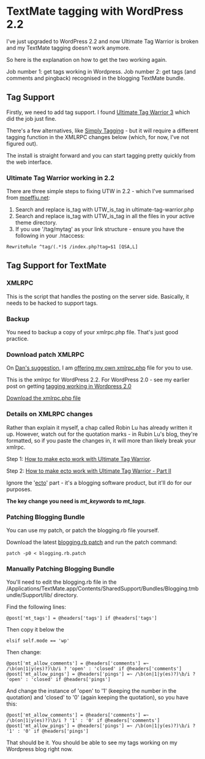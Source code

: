 # TextMate tagging with WordPress 2.2

I've just upgraded to WordPress 2.2 and now Ultimate Tag Warrior is broken and my TextMate tagging doesn't work anymore.  

So here is the explanation on how to get the two working again.


<!--more-->

Job number 1: get tags working in Wordpress.
Job number 2: get tags (and comments and pingback) recognised in the blogging TextMate bundle.

## Tag Support

Firstly, we need to add tag support.  I found [Ultimate Tag Warrior 3](http://www.neato.co.nz/ultimate-tag-warrior) which did the job just fine.

There's a few alternatives, like [Simply Tagging](http://sw-guide.de/wordpress/plugins/simple-tagging/) - but it will require a different tagging function in the XMLRPC changes below (which, for now, I've not figured out).

The install is straight forward and you can start tagging pretty quickly from the web interface.  

### Ultimate Tag Warrior working in 2.2

There are three simple steps to fixing UTW in 2.2 - which I've summarised from [moeffju.net](http://moeffju.net/blog/2007/04/10/utw-wordpress-22-tags/):

1. Search and replace is\_tag with UTW\_is\_tag in ultimate-tag-warrior.php
2. Search and replace is\_tag with UTW\_is\_tag in all the files in your active theme directory.
3. If you use '/tag/mytag' as your link structure - ensure you have the following in your .htaccess:

`RewriteRule ^tag/(.*)$ /index.php?tag=$1 [QSA,L]`

## Tag Support for TextMate

### XMLRPC

This is the script that handles the posting on the server side.  Basically, it needs to be hacked to support tags.

### Backup

You need to backup a copy of your xmlrpc.php file.  That's just good practice.

### Download patch XMLRPC

<p>On <a href="http://remysharp.com/2006/10/01/wordpress-tagging-and-textmate/#comment-154">Dan's suggestion</a>, I am <a href="http://remysharp.com/wp-content/uploads/2007/06/xmlrpc.php.txt">offering my own xmlrpc.php</a> file for you to use.</p>

This is the xmlrpc for WordPress 2.2.  For WordPress 2.0 - see my earlier post on getting [tagging working in Wordpress 2.0](http://remysharp.com/2006/10/01/wordpress-tagging-and-textmate/)

[Download the xmlrpc.php file](http://remysharp.com/wp-content/uploads/2007/06/xmlrpc.php.txt)

### Details on XMLRPC changes

Rather than explain it myself, a chap called Robin Lu has already written it up.  However, watch out for the quotation marks - in Rubin Lu's blog, they're formatted, so if you paste the changes in, it will more than likely break your xmlrpc.

Step 1: [How to make ecto work with Ultimate Tag Warrior](http://www.robinlu.com/blog/archives/57).

Step 2: [How to make ecto work with Ultimate Tag Warrior - Part II](http://www.robinlu.com/blog/archives/86)

Ignore the '[ecto](http://ecto.kung-foo.tv/archives/000991.php)' part - it's a blogging software product, but it'll do for our purposes.

<strong>The key change you need is <em>mt\_keywords</em> to <em>mt\_tags</em></strong>.

### Patching Blogging Bundle

You can use my patch, or patch the blogging.rb file yourself.

Download the latest [blogging.rb patch](http://remysharp.com/wp-content/uploads/2007/06/blogging.rb.patch) and run the patch command:

`patch -p0 < blogging.rb.patch`

### Manually Patching Blogging Bundle

You'll need to edit the blogging.rb file in the /Applications/TextMate.app/Contents/SharedSupport/Bundles/Blogging.tmbundle/Support/lib/ directory.

Find the following lines:

`@post['mt_tags'] = @headers['tags'] if @headers['tags']`

Then copy it below the 

`elsif self.mode == 'wp'`

Then change: 

<pre><code>@post['mt_allow_comments'] = @headers['comments'] =~ /\b(on|1|y(es)?)\b/i ? 'open' : 'closed' if @headers['comments']
@post['mt_allow_pings'] = @headers['pings'] =~ /\b(on|1|y(es)?)\b/i ? 'open' : 'closed' if @headers['pings']</code></pre>

And change the instance of 'open' to '1' (keeping the number in the quotation) and 'closed' to '0' (again keeping the quotation), so you have this:

<pre><code>@post['mt_allow_comments'] = @headers['comments'] =~ /\b(on|1|y(es)?)\b/i ? '1' : '0' if @headers['comments']
@post['mt_allow_pings'] = @headers['pings'] =~ /\b(on|1|y(es)?)\b/i ? '1' : '0' if @headers['pings']</code></pre>

That should be it.  You should be able to see my tags working on my Wordpress blog right now.